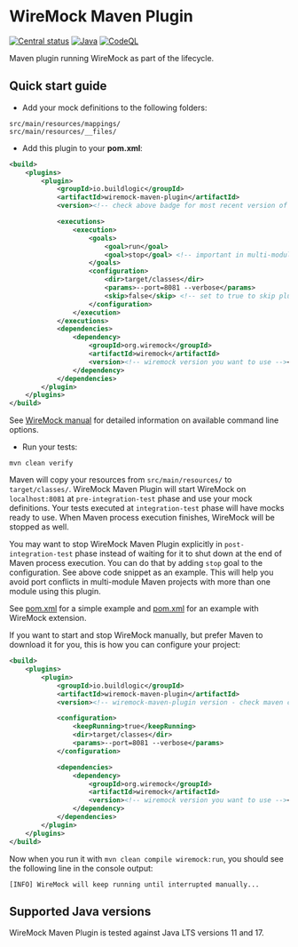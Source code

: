 # WireMock Maven Plugin

[![Central status](https://maven-badges.herokuapp.com/maven-central/io.buildlogic/wiremock-maven-plugin/badge.svg)](https://maven-badges.herokuapp.com/maven-central/io.buildlogic/wiremock-maven-plugin)
[![Java](https://github.com/ipastusi/wiremock-maven-plugin/actions/workflows/ci.yml/badge.svg)](https://github.com/ipastusi/wiremock-maven-plugin/actions/workflows/ci.yml)
[![CodeQL](https://github.com/ipastusi/wiremock-maven-plugin/actions/workflows/codeql-analysis.yml/badge.svg)](https://github.com/ipastusi/wiremock-maven-plugin/actions/workflows/codeql-analysis.yml)

Maven plugin running WireMock as part of the lifecycle.

## Quick start guide

- Add your mock definitions to the following folders:

```
src/main/resources/mappings/
src/main/resources/__files/
```

- Add this plugin to your **pom.xml**:

```xml
<build>
    <plugins>
        <plugin>
            <groupId>io.buildlogic</groupId>
            <artifactId>wiremock-maven-plugin</artifactId>
            <version><!-- check above badge for most recent version of wiremock-maven-plugin --></version>

            <executions>
                <execution>
                    <goals>
                        <goal>run</goal>
                        <goal>stop</goal> <!-- important in multi-module project where more than one module uses this plugin -->
                    </goals>
                    <configuration>
                        <dir>target/classes</dir>
                        <params>--port=8081 --verbose</params>
                        <skip>false</skip> <!-- set to true to skip plugin execution -->
                    </configuration>
                </execution>
            </executions>
            <dependencies>
                <dependency>
                    <groupId>org.wiremock</groupId>
                    <artifactId>wiremock</artifactId>
                    <version><!-- wiremock version you want to use --></version>
                </dependency>
            </dependencies>
        </plugin>
    </plugins>
</build>
```

See [WireMock manual](https://wiremock.org/docs/standalone/java-jar/) for detailed information on available command line
options.

- Run your tests:

`mvn clean verify`

Maven will copy your resources from `src/main/resources/` to `target/classes/`. WireMock Maven Plugin will start
WireMock on `localhost:8081` at `pre-integration-test` phase and use your mock definitions. Your tests executed
at `integration-test` phase will have mocks ready to use. When Maven process execution finishes, WireMock will be
stopped as well.

You may want to stop WireMock Maven Plugin explicitly in `post-integration-test` phase instead of waiting for it to shut
down at the end of Maven process execution. You can do that by adding `stop` goal to the configuration. See above code
snippet as an example. This will help you avoid port conflicts in multi-module Maven projects with more than one module
using this plugin.

See [pom.xml](https://github.com/ipastusi/wiremock-maven-plugin/blob/master/src/it/core/pom.xml) for a simple
example and [pom.xml](https://github.com/ipastusi/wiremock-maven-plugin/blob/master/src/it/ext/pom.xml) for an
example with WireMock extension.

If you want to start and stop WireMock manually, but prefer Maven to download it for you, this is how you can configure
your project:

```xml
<build>
    <plugins>
        <plugin>
            <groupId>io.buildlogic</groupId>
            <artifactId>wiremock-maven-plugin</artifactId>
            <version><!-- wiremock-maven-plugin version - check maven central badge above for most recent released version number --></version>

            <configuration>
                <keepRunning>true</keepRunning>
                <dir>target/classes</dir>
                <params>--port=8081 --verbose</params>
            </configuration>

            <dependencies>
                <dependency>
                    <groupId>org.wiremock</groupId>
                    <artifactId>wiremock</artifactId>
                    <version><!-- wiremock version you want to use --></version>
                </dependency>
            </dependencies>
        </plugin>
    </plugins>
</build>
```

Now when you run it with `mvn clean compile wiremock:run`, you should see the following line in the console output:

```
[INFO] WireMock will keep running until interrupted manually...
```

## Supported Java versions

WireMock Maven Plugin is tested against Java LTS versions 11 and 17.
